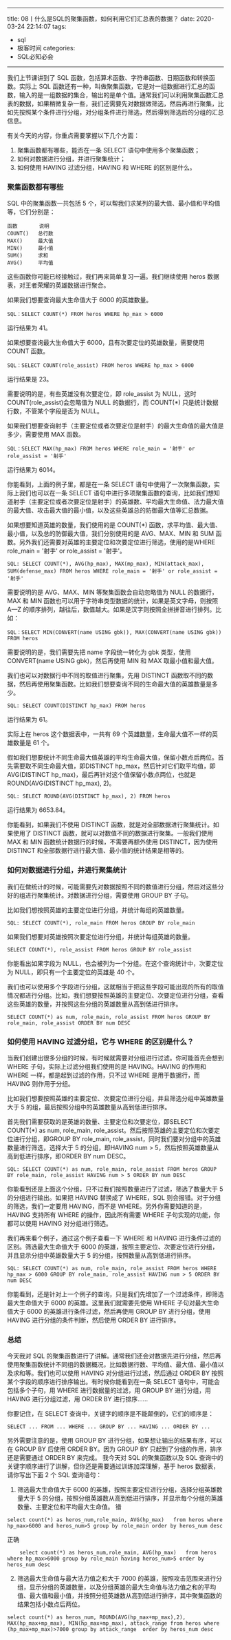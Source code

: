 
---
title: 08丨什么是SQL的聚集函数，如何利用它们汇总表的数据？
date: 2020-03-24 22:14:07
tags:
- sql
- 极客时间
categories:
- SQL必知必会
---

我们上节课讲到了 SQL 函数，包括算术函数、字符串函数、日期函数和转换函数。实际上 SQL 函数还有一种，叫做聚集函数，它是对一组数据进行汇总的函数，输入的是一组数据的集合，输出的是单个值。通常我们可以利用聚集函数汇总表的数据，如果稍微复杂一些，我们还需要先对数据做筛选，然后再进行聚集，比如先按照某个条件进行分组，对分组条件进行筛选，然后得到筛选后的分组的汇总信息。

有关今天的内容，你重点需要掌握以下几个方面：

1. 聚集函数都有哪些，能否在一条 SELECT 语句中使用多个聚集函数；
2. 如何对数据进行分组，并进行聚集统计；
3. 如何使用 HAVING 过滤分组，HAVING 和 WHERE 的区别是什么。
### 聚集函数都有哪些
SQL 中的聚集函数一共包括 5 个，可以帮我们求某列的最大值、最小值和平均值等，它们分别是：
```
函数       说明
COUNT()   总行数
MAX()     最大值
MIN()     最小值
SUM()     求和
AVG()     平均值
```
这些函数你可能已经接触过，我们再来简单复习一遍。我们继续使用 heros 数据表，对王者荣耀的英雄数据进行聚合。

如果我们想要查询最大生命值大于 6000 的英雄数量。

```
SQL：SELECT COUNT(*) FROM heros WHERE hp_max > 6000
```
运行结果为 41。

如果想要查询最大生命值大于 6000，且有次要定位的英雄数量，需要使用 COUNT 函数。
```
SQL：SELECT COUNT(role_assist) FROM heros WHERE hp_max > 6000

```
运行结果是 23。

需要说明的是，有些英雄没有次要定位，即 role_assist 为 NULL，这时COUNT(role_assist)会忽略值为 NULL 的数据行，而 COUNT(*) 只是统计数据行数，不管某个字段是否为 NULL。

如果我们想要查询射手（主要定位或者次要定位是射手）的最大生命值的最大值是多少，需要使用 MAX 函数。
```
SQL：SELECT MAX(hp_max) FROM heros WHERE role_main = '射手' or role_assist = '射手'

```
运行结果为 6014。

你能看到，上面的例子里，都是在一条 SELECT 语句中使用了一次聚集函数，实际上我们也可以在一条 SELECT 语句中进行多项聚集函数的查询，比如我们想知道射手（主要定位或者次要定位是射手）的英雄数、平均最大生命值、法力最大值的最大值、攻击最大值的最小值，以及这些英雄总的防御最大值等汇总数据。

如果想要知道英雄的数量，我们使用的是 COUNT(*) 函数，求平均值、最大值、最小值，以及总的防御最大值，我们分别使用的是 AVG、MAX、MIN 和 SUM 函数。另外我们还需要对英雄的主要定位和次要定位进行筛选，使用的是WHERE role_main = '射手' or role_assist = '射手'。
```
SQL: SELECT COUNT(*), AVG(hp_max), MAX(mp_max), MIN(attack_max), SUM(defense_max) FROM heros WHERE role_main = '射手' or role_assist = '射手'

```
需要说明的是 AVG、MAX、MIN 等聚集函数会自动忽略值为 NULL 的数据行，MAX 和 MIN 函数也可以用于字符串类型数据的统计，如果是英文字母，则按照 A—Z 的顺序排列，越往后，数值越大。如果是汉字则按照全拼拼音进行排列。比如：
```
SQL：SELECT MIN(CONVERT(name USING gbk)), MAX(CONVERT(name USING gbk)) FROM heros
```

需要说明的是，我们需要先把 name 字段统一转化为 gbk 类型，使用CONVERT(name USING gbk)，然后再使用 MIN 和 MAX 取最小值和最大值。

我们也可以对数据行中不同的取值进行聚集，先用 DISTINCT 函数取不同的数据，然后再使用聚集函数。比如我们想要查询不同的生命最大值的英雄数量是多少。
```
SQL: SELECT COUNT(DISTINCT hp_max) FROM heros

```
运行结果为 61。

实际上在 heros 这个数据表中，一共有 69 个英雄数量，生命最大值不一样的英雄数量是 61 个。

假如我们想要统计不同生命最大值英雄的平均生命最大值，保留小数点后两位。首先需要取不同生命最大值，即DISTINCT hp_max，然后针对它们取平均值，即AVG(DISTINCT hp_max)，最后再针对这个值保留小数点两位，也就是ROUND(AVG(DISTINCT hp_max), 2)。

```
SQL: SELECT ROUND(AVG(DISTINCT hp_max), 2) FROM heros

```
运行结果为 6653.84。

你能看到，如果我们不使用 DISTINCT 函数，就是对全部数据进行聚集统计。如果使用了 DISTINCT 函数，就可以对数值不同的数据进行聚集。一般我们使用 MAX 和 MIN 函数统计数据行的时候，不需要再额外使用 DISTINCT，因为使用 DISTINCT 和全部数据行进行最大值、最小值的统计结果是相等的。

### 如何对数据进行分组，并进行聚集统计
我们在做统计的时候，可能需要先对数据按照不同的数值进行分组，然后对这些分好的组进行聚集统计。对数据进行分组，需要使用 GROUP BY 子句。

比如我们想按照英雄的主要定位进行分组，并统计每组的英雄数量。
```
SQL: SELECT COUNT(*), role_main FROM heros GROUP BY role_main
```
如果我们想要对英雄按照次要定位进行分组，并统计每组英雄的数量。
```
SELECT COUNT(*), role_assist FROM heros GROUP BY role_assist

```
你能看出如果字段为 NULL，也会被列为一个分组。在这个查询统计中，次要定位为 NULL，即只有一个主要定位的英雄是 40 个。

我们也可以使用多个字段进行分组，这就相当于把这些字段可能出现的所有的取值情况都进行分组。比如，我们想要按照英雄的主要定位、次要定位进行分组，查看这些英雄的数量，并按照这些分组的英雄数量从高到低进行排序。
```
SELECT COUNT(*) as num, role_main, role_assist FROM heros GROUP BY role_main, role_assist ORDER BY num DESC
```
### 如何使用 HAVING 过滤分组，它与 WHERE 的区别是什么？
当我们创建出很多分组的时候，有时候就需要对分组进行过滤。你可能首先会想到 WHERE 子句，实际上过滤分组我们使用的是 HAVING。HAVING 的作用和 WHERE 一样，都是起到过滤的作用，只不过 WHERE 是用于数据行，而 HAVING 则作用于分组。

比如我们想要按照英雄的主要定位、次要定位进行分组，并且筛选分组中英雄数量大于 5 的组，最后按照分组中的英雄数量从高到低进行排序。

首先我们需要获取的是英雄的数量、主要定位和次要定位，即SELECT COUNT(*) as num, role_main, role_assist。然后按照英雄的主要定位和次要定位进行分组，即GROUP BY role_main, role_assist，同时我们要对分组中的英雄数量进行筛选，选择大于 5 的分组，即HAVING num > 5，然后按照英雄数量从高到低进行排序，即ORDER BY num DESC。
```
SQL: SELECT COUNT(*) as num, role_main, role_assist FROM heros GROUP BY role_main, role_assist HAVING num > 5 ORDER BY num DESC

```

你能看到还是上面这个分组，只不过我们按照数量进行了过滤，筛选了数量大于 5 的分组进行输出。如果把 HAVING 替换成了 WHERE，SQL 则会报错。对于分组的筛选，我们一定要用 HAVING，而不是 WHERE。另外你需要知道的是，HAVING 支持所有 WHERE 的操作，因此所有需要 WHERE 子句实现的功能，你都可以使用 HAVING 对分组进行筛选。

我们再来看个例子，通过这个例子查看一下 WHERE 和 HAVING 进行条件过滤的区别。筛选最大生命值大于 6000 的英雄，按照主要定位、次要定位进行分组，并且显示分组中英雄数量大于 5 的分组，按照数量从高到低进行排序。
```
SQL: SELECT COUNT(*) as num, role_main, role_assist FROM heros WHERE hp_max > 6000 GROUP BY role_main, role_assist HAVING num > 5 ORDER BY num DESC

```
你能看到，还是针对上一个例子的查询，只是我们先增加了一个过滤条件，即筛选最大生命值大于 6000 的英雄。这里我们就需要先使用 WHERE 子句对最大生命值大于 6000 的英雄进行条件过滤，然后再使用 GROUP BY 进行分组，使用 HAVING 进行分组的条件判断，然后使用 ORDER BY 进行排序。

### 总结
今天我对 SQL 的聚集函数进行了讲解。通常我们还会对数据先进行分组，然后再使用聚集函数统计不同组的数据概况，比如数据行数、平均值、最大值、最小值以及求和等。我们也可以使用 HAVING 对分组进行过滤，然后通过 ORDER BY 按照某个字段的顺序进行排序输出。有时候你能看到在一条 SELECT 语句中，可能会包括多个子句，用 WHERE 进行数据量的过滤，用 GROUP BY 进行分组，用 HAVING 进行分组过滤，用 ORDER BY 进行排序……

你要记住，在 SELECT 查询中，关键字的顺序是不能颠倒的，它们的顺序是：
```
SELECT ... FROM ... WHERE ... GROUP BY ... HAVING ... ORDER BY ...
```
另外需要注意的是，使用 GROUP BY 进行分组，如果想让输出的结果有序，可以在 GROUP BY 后使用 ORDER BY。因为 GROUP BY 只起到了分组的作用，排序还是需要通过 ORDER BY 来完成。
我今天对 SQL 的聚集函数以及 SQL 查询中的关键字顺序进行了讲解，但你还是需要通过训练加深理解，基于 heros 数据表，请你写出下面 2 个 SQL 查询语句：

1. 筛选最大生命值大于 6000 的英雄，按照主要定位进行分组，选择分组英雄数量大于 5 的分组，按照分组英雄数从高到低进行排序，并显示每个分组的英雄数量、主要定位和平均最大生命值。
错
```
select count(*) as heros_num,role_main, AVG(hp_max)   from heros where hp_max>6000 and heros_num>5 group by role_main order by heros_num desc 
```
正确
```
	select count(*) as heros_num,role_main, AVG(hp_max)   from heros where hp_max>6000 group by role_main having heros_num>5 order by heros_num desc 
```
2. 筛选最大生命值与最大法力值之和大于 7000 的英雄，按照攻击范围来进行分组，显示分组的英雄数量，以及分组英雄的最大生命值与法力值之和的平均值、最大值和最小值，并按照分组英雄数从高到低进行排序，其中聚集函数的结果包括小数点后两位。

```
select count(*) as heros_num, ROUND(AVG(hp_max+mp_max),2), MAX(hp_max+mp_max), MIN(hp_max+mp_max), attack_range from heros where (hp_max+mp_max)>7000 group by attack_range  order by heros_num desc 
```
